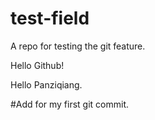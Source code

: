 test-field
==========

A repo for testing the git feature.

Hello Github!

Hello Panziqiang.

#Add for my first git commit.
